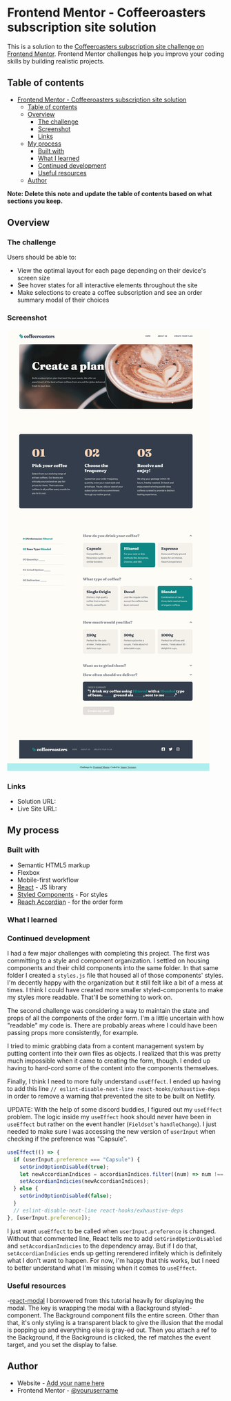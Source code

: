 # Frontend Mentor - Coffeeroasters subscription site solution

This is a solution to the [Coffeeroasters subscription site challenge on Frontend Mentor](https://www.frontendmentor.io/challenges/coffeeroasters-subscription-site-5Fc26HVY6). Frontend Mentor challenges help you improve your coding skills by building realistic projects.

## Table of contents

- [Frontend Mentor - Coffeeroasters subscription site solution](#frontend-mentor---coffeeroasters-subscription-site-solution)
  - [Table of contents](#table-of-contents)
  - [Overview](#overview)
    - [The challenge](#the-challenge)
    - [Screenshot](#screenshot)
    - [Links](#links)
  - [My process](#my-process)
    - [Built with](#built-with)
    - [What I learned](#what-i-learned)
    - [Continued development](#continued-development)
    - [Useful resources](#useful-resources)
  - [Author](#author)

**Note: Delete this note and update the table of contents based on what sections you keep.**

## Overview

### The challenge

Users should be able to:

- View the optimal layout for each page depending on their device's screen size
- See hover states for all interactive elements throughout the site
- Make selections to create a coffee subscription and see an order summary modal of their choices

### Screenshot

![](./screenshot.png)

### Links

- Solution URL: [](https://www.frontendmentor.io/solutions/coffeeroasters-subscription-site-with-react-and-styledcomponents-N_VePArqn)
- Live Site URL: [](https://jsweeney-coffeeroasters-subscription-site.netlify.app/)

## My process

### Built with

- Semantic HTML5 markup
- Flexbox
- Mobile-first workflow
- [React](https://reactjs.org/) - JS library
- [Styled Components](https://styled-components.com/) - For styles
- [Reach Accordian](https://reach.tech/accordion/) - for the order form

### What I learned

### Continued development

I had a few major challenges with completing this project. The first was committing to a style and component organization. I settled on housing components and their child components into the same folder. In that same folder I created a `styles.js` file that housed all of those components' styles. I'm decently happy with the organization but it still felt like a bit of a mess at times. I think I could have created more smaller styled-components to make my styles more readable. That'll be something to work on.

The second challenge was considering a way to maintain the state and props of all the components of the order form. I'm a little uncertain with how "readable" my code is. There are probably areas where I could have been passing props more consistently, for example.

I tried to mimic grabbing data from a content management system by putting content into their own files as objects. I realized that this was pretty much impossible when it came to creating the form, though. I ended up having to hard-cord some of the content into the components themselves.

Finally, I think I need to more fully understand `useEffect`. I ended up having to add this line `// eslint-disable-next-line react-hooks/exhaustive-deps` in order to remove a warning that prevented the site to be built on Netlify.

UPDATE: With the help of some discord buddies, I figured out my `useEffect` problem. The logic inside my `useEffect` hook should never have been in `useEffect` but rather on the event handler (`Fieldset`'s `handleChange`). I just needed to make sure I was accessing the new version of `userInput` when checking if the preference was "Capsule".

```js
useEffect(() => {
  if (userInput.preference === "Capsule") {
    setGrindOptionDisabled(true);
    let newAccordianIndices = accordianIndices.filter((num) => num !== 3);
    setAccordianIndicies(newAccordianIndices);
  } else {
    setGrindOptionDisabled(false);
  }
  // eslint-disable-next-line react-hooks/exhaustive-deps
}, [userInput.preference]);
```

I just want `useEffect` to be called when `userInput.preference` is changed. Without that commented line, React tells me to add `setGrindOptionDisabled` and `setAccordianIndicies` to the dependency array. But if I do that, `setAccordianIndicies` ends up getting rerendered infitely which is definitely what I don't want to happen. For now, I'm happy that this works, but I need to better understand what I'm missing when it comes to `useEffect`.

### Useful resources

-[react-modal](https://github.com/briancodex/react-modal-v1) I borrowered from this tutorial heavily for displaying the modal. The key is wrapping the modal with a Background styled-component. The Background component fills the entire screen. Other than that, it's only styling is a transparent black to give the illusion that the modal is popping up and everything else is gray-ed out. Then you attach a ref to the Background, if the Background is clicked, the ref matches the event target, and you set the display to false.

## Author

- Website - [Add your name here](https://jimmysweeney.page)
- Frontend Mentor - [@yourusername](https://www.frontendmentor.io/profile/sweenejp)
